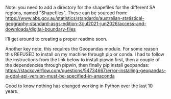 Note: you need to add a directory for the shapefiles for the different SA regions, named "Shapefiles". These can be sourced from: https://www.abs.gov.au/statistics/standards/australian-statistical-geography-standard-asgs-edition-3/jul2021-jun2026/access-and-downloads/digital-boundary-files

I'll get around to creating a proper readme soon.

Another key note, this requires the Geopandas module. For some reason this REFUSED to install on my machine through pip or conda. I had to follow the instructions from the link below to install pipwin first, then a couple of the dependencies through pipwin, then finally pip install geopandas: 
https://stackoverflow.com/questions/54734667/error-installing-geopandas-a-gdal-api-version-must-be-specified-in-anaconda 

Good to know nothing has changed working in Python over the last 10 years.
